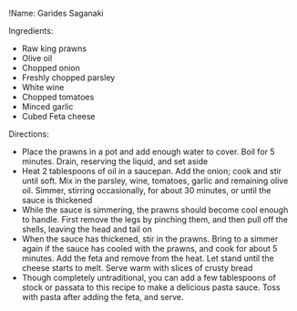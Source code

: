 !Name: Garides Saganaki

Ingredients:
- Raw king prawns
- Olive oil
- Chopped onion
- Freshly chopped parsley
- White wine
- Chopped tomatoes
- Minced garlic
- Cubed Feta cheese

Directions:
- Place the prawns in a pot and add enough water to cover. Boil for 5 minutes. Drain, reserving the liquid, and set aside
- Heat 2 tablespoons of oil in a saucepan. Add the onion; cook and stir until soft. Mix in the parsley, wine, tomatoes, garlic and remaining olive oil. Simmer, stirring occasionally, for about 30 minutes, or until the sauce is thickened
- While the sauce is simmering, the prawns should become cool enough to handle. First remove the legs by pinching them, and then pull off the shells, leaving the head and tail on
- When the sauce has thickened, stir in the prawns. Bring to a simmer again if the sauce has cooled with the prawns, and cook for about 5 minutes. Add the feta and remove from the heat. Let stand until the cheese starts to melt. Serve warm with slices of crusty bread
- Though completely untraditional, you can add a few tablespoons of stock or passata to this recipe to make a delicious pasta sauce. Toss with pasta after adding the feta, and serve.

